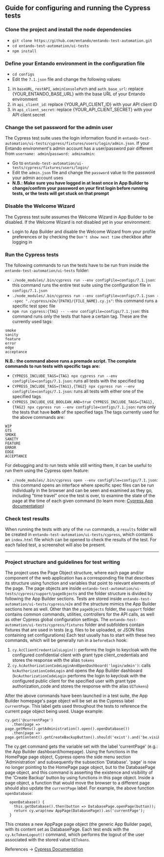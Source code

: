 ## Guide for configuring and running the Cypress tests

### Clone the project and install the node dependencies
- `git clone https://github.com/entando/entando-test-automation.git`
- `cd entando-test-automation/ui-tests`
- `npm install`
### Define your Entando environment in the configuration file
- `cd configs`
- Edit the `7.1.json` file and change the following values:
1) in `baseURL`, `restAPI`, `adminConsolePath` and `auth_base_url`: replace {YOUR_ENTANDO_BASE_URL} with the base URL of your Entando environment
2) in `api_client_id`: replace {YOUR_API_CLIENT_ID} with your API client ID
3) in `api_client_secret`: replace {YOUR_API_CLIENT_SECRET} with your API client secret
### Change the set password for the admin user
The Cypress test suite uses the login information found in `entando-test-automation/ui-tests/cypress/fixtures/users/login/admin.json`.
If your Entando environment's admin account has a user/password pair different from `username: admin`/`password: adminadmin`:
- Go to `entando-test-automation/ui-tests/cypress/fixtures/users/login/`
- Edit the `admin.json` file and change the `password` value to the password your admin account uses
- **N.B.: Make sure you have logged in at least once in App Builder to change/confirm your password on your first login before running tests, or the tests will get stuck on that prompt**
### Disable the Welcome Wizard
The Cypress test suite assumes the Welcome Wizard in App Builder to be disabled. If the Welcome Wizard is not disabled yet in your environment:
- Login to App Builder and disable the Welcome Wizard from your profile preferences or by checking the `Don't show next time` checkbox after logging in
### Run the Cypress tests
The following commands to run the tests have to be run from inside the `entando-test-automation/ui-tests` folder:
- `./node_modules/.bin/cypress run --env configFile=configs/7.1.json`: this command runs the entire test suite using the configuration file in `configs/7.1.json`
- `./node_modules/.bin/cypress run --env configFile=configs/7.1.json --spec "./cypress/e2e/{PATH}/{FILE_NAME}.cy.js"`: this command runs a specific test spec file
- `npm run cypress:{TAG} -- --env configFile=configs/7.1.json`: this command runs only the tests that have a certain tag. These are the currently used tags:
```
smoke
sanity
feature
error
edge
acceptance
```
**N.B.: the command above runs a premade script. The complete commands to run tests with specific tags are:**
- `CYPRESS_INCLUDE_TAGS={TAG} npx cypress run --env configFile=configs/7.1.json`: runs all tests with the specified tag
- `CYPRESS_INCLUDE_TAGS={TAG1},{TAG2} npx cypress run --env configFile=configs/7.1.json`: runs all tests with either one of the specified tags
- `CYPRESS_INCLUDE_USE_BOOLEAN_AND=true CYPRESS_INCLUDE_TAGS={TAG1},{TAG2} npx cypress run --env configFile=configs/7.1.json`: runs only the tests that have **both** of the specified tags
The tags currently used for the above commands are:
```
WIP
GTS
SMOKE
SANITY
FEATURE
ERROR
EDGE
ACCEPTANCE
```
For debugging and to run tests while still writing them, it can be useful to run them using the Cypress open feature:
- `./node_modules/.bin/cypress open --env configFile=configs/7.1.json`: this command opens an interface where specific spec files can be run individually in the browser and can be seen and examined as they go, including "time travel" once the test is over, to examine the state of the page at the time of each given command (to learn more: [Cypress App documentation](https://docs.cypress.io/guides/core-concepts/cypress-app))
### Check test results
When running the tests with any of the `run` commands, a `results` folder will be created in `entando-test-automation/ui-tests/cypress`, which contains an `index.html` file which can be opened to check the results of the test. For each failed test, a screenshot will also be present.

---

### Project structure and guidelines for test writing

The project uses the Page Object structure, where each page and/or component of the web application has a corresponding file that describes its structure using function and variables that point to relevant elements of the page.
The page objects are inside `entando-test-automation/ui-tests/cypress/support/pageObjects` and the folder structure is divided by following the App Builder sections.
Tests are stored inside `entando-test-automation/ui-tests/cypress/e2e` and the structure mimics the App Builder sections here as well.
Other than the `pageObjects` folder, the `support` folder contains common commands, utilities, controllers for the API calls, as well as other Cypress global configuration settings.
The `entando-test-automation/ui-tests/cypress/fixtures` folder and subfolders contain fixtures that are used in tests (e.g. files to be uploaded, or JSON files containing set configurations)
Each test usually has to start with these two commands, which will be generally run in a `beforeEach` hook:
1) `cy.kcClientCredentialsLogin()`: performs the login to keycloak with the configured confidential client with grant type client_credentials and stores the response with the alias `tokens`
2) `cy.kcAuthorizationCodeLoginAndOpenDashboard('login/admin')`: calls `kcAuthorizationCodeLogin` and opens the App Builder dashboard (`kcAuthorizationCodeLogin` performs the login to keycloak with the configured public client for the specified user with grant type authorization_code and stores the response with the alias `UITokens`)

After the above commands have been launched in a test suite, the App Builder homepage's page object will be set as the Cypress label `currentPage`. This label gets used throughout the tests to reference the current page object being used.
Usage example:
```
cy.get('@currentPage')
   .then(page => page.getMenu().getAdministration().open().openDatabase())
   .then(page => page.getContent().getCreateBackupButton().should('exist').and('be.visible');
```
The cy.get command gets the variable set with the label 'currentPage' (e.g.: the App Builder dashboard/homepage). Using the functions in the HomePage page object, Cypress opens the side menu section 'Administration' and subsequently the subsection 'Database'. 'page' is now no longer pointing to the HomePage page object, but to the DatabasePage page object, and this command is asserting the existence and visibility of the 'Create Backup' button by using functions in this page object.
Inside a page object, a function that would move the browser to a different page should also update the `currentPage` label. For example, the above function `openDatabase`:
```
  openDatabase() {
    this.getDatabase().then(button => DatabasePage.openPage(button));
    return cy.wrap(new AppPage(DatabasePage)).as('currentPage');
  }
```
This creates a new AppPage page object (the generic App Builder page), with its content set as DatabasePage.
Each test ends with the `cy.kcTokenLogout()` command, which performs the logout of the user associated with the stored value `UITokens`.

References -> [Cypress Documentation](https://docs.cypress.io/guides/overview/why-cypress)